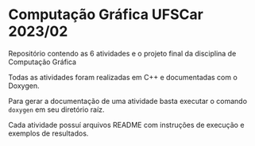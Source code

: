 # Computação Gráfica UFSCar 2023/02

Repositório contendo as 6 atividades e o projeto final da disciplina de Computação Gráfica

Todas as atividades foram realizadas em C++ e documentadas com o Doxygen.

Para gerar a documentação de uma atividade basta executar o comando `doxygen` em seu diretório raíz.

Cada atividade possuí arquivos README com instruções de execução e exemplos de resultados.
